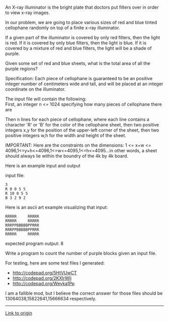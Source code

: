 An X-ray illuminator is the bright plate that doctors put filters over in order to view x-ray images.

In our problem, we are going to place various sizes of red and blue tinted cellophane randomly on top of a finite x-ray illuminator.

If a given part of the illuminator is covered by only red filters, then the light is red.  If it is covered by only blue filters, then the light is blue.
If it is covered by a mixture of red and blue filters, the light will be a shade of purple.

Given some set of red and blue sheets, what is the total area of all the purple regions?

Specification: 
Each piece of cellophane is guaranteed to be an positive integer number of centimeters wide and tall, and will be placed at an integer coordinate
on the illuminator.  

The input file will contain the following:  
First, an integer n <= 1024 specifying how many pieces of cellophane there are

Then n lines for each piece of cellophane, where each line contains a character 'R' or 'B' for the color of the cellophane sheet, then two positive integers x,y for the position of the upper-left corner of the sheet, then two positive integers w,h for the width and height of the sheet.  

IMPORTANT: Here are the constraints on the dimensions:  1 <= x+w <= 4096,1<=y+h<=4096,1<=w<=4095,1<=h<=4095...in other words, a sheet should always lie within the boundry of the 4k by 4k board.

Here is an example input and output

input file:

	3
	R 0 0 5 5
	R 10 0 5 5
	B 3 2 9 2

	
Here is an ascii art example visualizing that input: 
    
	RRRRR     RRRRR
	RRRRR     RRRRR
	RRRPPBBBBBPPRRR
	RRRPPBBBBBPPRRR
	RRRRR     RRRRR
	
expected program output:
	8
	
Write a program to count the number of purple blocks given an input file.

For testing, here are some test files I generated: 

* http://codepad.org/5HtVUwCT
* http://codepad.org/2KXIrWlj
* http://codepad.org/Weyka1Pp

I am a fallible mod, but I believe the correct answer for those files should be 13064038,15822641,15666634 respectively.

---

[Link to origin](https://www.reddit.com/r/dailyprogrammer/w1ewk)
